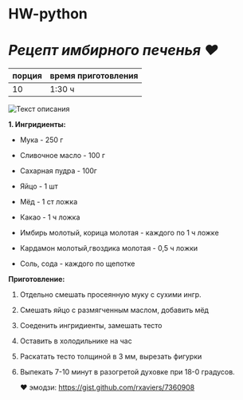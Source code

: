 # HW-python
# ***Рецепт имбирного печенья :heart:***

| порция | время приготовления |
| ------ | ------------------- |
|   10   |        1:30 ч       |

![Текст описания](https://stat4.cdnbb8.com/files/image/article/upload/2012/2019-12/imbir.webp)

**1. Ингридиенты:**

  - Мука - 250 г

  - Сливочное масло - 100 г

  - Сахарная пудра - 100г
  
  - Яйцо - 1 шт
  
  - Мёд - 1 ст ложка 
  
  - Какао - 1 ч ложка
  
  - Имбирь молотый, корица молотая - каждого по 1 ч ложке
  
  - Кардамон молотый,гвоздика молотая - 0,5 ч ложки
  
  - Соль, сода - каждого по щепотке
  
**Приготовление:**
   1. Отдельно смешать просеянную муку с сухими ингр.
   
   2. Смешать яйцо с размягченным маслом, добавить мёд
   
   3. Соеденить ингридиенты, замешать тесто
   
   4. Оставить в холодильнике на час
   
   5. Раскатать тесто толщиной в 3 мм, вырезать фигурки
   
   6. Выпекать 7-10 минут в разогретой духовке при 18-0 градусов.

      :heart: эмодзи: <https://gist.github.com/rxaviers/7360908>

      

      
      
